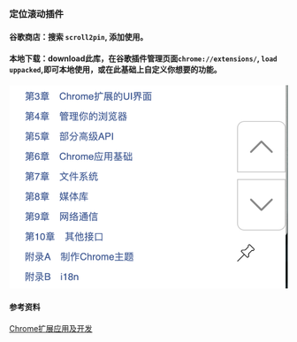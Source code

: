### 定位滚动插件
#### 谷歌商店：搜索 `scroll2pin`, 添加使用。

#### 本地下载：download此库，在谷歌插件管理页面`chrome://extensions/`, `load uppacked`,即可本地使用，或在此基础上自定义你想要的功能。

![screenshot](images/screenshot.png)

#### 参考资料

[Chrome扩展应用及开发](http://www.ituring.com.cn/book/1421)